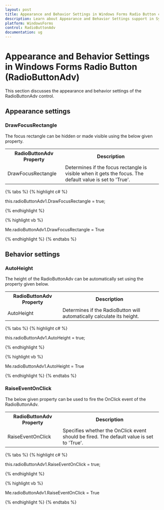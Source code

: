 ```yaml
---
layout: post
title: Appearance and Behavior Settings in Windows Forms Radio Button control | Syncfusion
description: Learn about Appearance and Behavior Settings support in Syncfusion Windows Forms Radio Button (RadioButtonAdv) control and more details.
platform: WindowsForms
control: RadioButtonAdv
documentation: ug
---
```


# Appearance and Behavior Settings in Windows Forms Radio Button (RadioButtonAdv)

This section discusses the appearance and behavior settings of the RadioButtonAdv control.

## Appearance settings

### DrawFocusRectangle

The focus rectangle can be hidden or made visible using the below given property.

<table>
<tr>
<th>
RadioButtonAdv Property</th><th>
Description</th></tr>
<tr>
<td>
DrawFocusRectangle</td><td>
Determines if the focus rectangle is visible when it gets the focus. The default value is set to 'True'.</td></tr>
</table>

{% tabs %}
{% highlight c# %}

this.radioButtonAdv1.DrawFocusRectangle = true;

{% endhighlight %}

{% highlight vb %}

Me.radioButtonAdv1.DrawFocusRectangle = True

{% endhighlight %}
{% endtabs %}

## Behavior settings

### AutoHeight

The height of the RadioButtonAdv can be automatically set using the property given below.


<table>
<tr>
<th>
RadioButtonAdv Property</th><th>
Description</th></tr>
<tr>
<td>
AutoHeight</td><td>
Determines if the RadioButton will automatically calculate its height.</td></tr>
</table>

{% tabs %}
{% highlight c# %}

this.radioButtonAdv1.AutoHeight = true;

{% endhighlight %}

{% highlight vb %}

Me.radioButtonAdv1.AutoHeight = True

{% endhighlight %}
{% endtabs %}

### RaiseEventOnClick

The below given property can be used to fire the OnClick event of the RadioButtonAdv.


<table>
<tr>
<th>
RadioButtonAdv Property</th><th>
Description</th></tr>
<tr>
<td>
RaiseEventOnClick</td><td>
Specifies whether the OnClick event should be fired. The default value is set to 'True'.</td></tr>
</table>

{% tabs %}
{% highlight c# %}

this.radioButtonAdv1.RaiseEventOnClick = true;

{% endhighlight %}

{% highlight vb %}

Me.radioButtonAdv1.RaiseEventOnClick = True

{% endhighlight %}
{% endtabs %}
